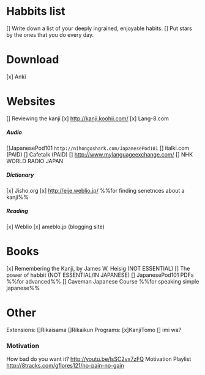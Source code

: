 # Habbits list
[] Write down a list of your deeply ingrained, enjoyable habits.
[] Put stars by the ones that you do every day.

# Download
[x] Anki

# Websites
[] Reviewing the kanji
[x] http://kanji.koohii.com/
[x] Lang-8.com
##### Audio
[]JapanesePod101 `http://nihongoshark.com/JapanesePod101` 
[] italki.com (PAID)
[] Cafetalk (PAID)
[] http://www.mylanguageexchange.com/
[] NHK WORLD RADIO JAPAN
##### Dictionary
[x] Jisho.org
[x] http://ejje.weblio.jp/ %%for finding senetnces about a kanji%%
##### Reading
[x] Weblio
[x] ameblo.jp (blogging site)

# Books
[x] Remembering the Kanji, by James W. Heisig (NOT ESSENTIAL)
[] The power of habbit (NOT ESSENTIAL/IN JAPANESE)
[] JapanesePod101 PDFs %%for advanced%%
[] Caveman Japanese Course %%for speaking simple japanese%%

# Other
Extensions: []Rikaisama  []Rikaikun
Programs: [x]KanjiTomo  [] imi wa?

### Motivation
How bad do you want it?
http://youtu.be/lsSC2vx7zFQ
Motivation Playlist
http://8tracks.com/gflores121/no-pain-no-gain
